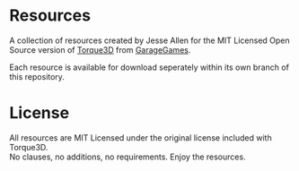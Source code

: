 # Resources
A collection of resources created by Jesse Allen for the MIT Licensed Open Source version of [Torque3D](http://www.torque3d.org/) from [GarageGames](http://www.garagegames.com/).

Each resource is available for download seperately within its own branch of this repository.

# License
All resources are MIT Licensed under the original license included with Torque3D.<br>
No clauses, no additions, no requirements. Enjoy the resources.<br>
